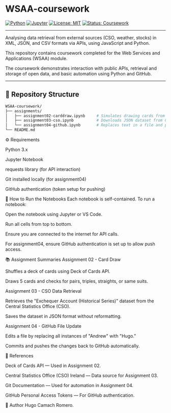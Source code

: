 # WSAA-coursework


[![Python](https://img.shields.io/badge/Python-3.x-blue.svg)](https://www.python.org/)
[![Jupyter](https://img.shields.io/badge/Jupyter-Notebook-orange.svg)](https://jupyter.org/)
[![License: MIT](https://img.shields.io/badge/License-MIT-yellow.svg)](https://opensource.org/licenses/MIT)
[![Status: Coursework](https://img.shields.io/badge/Status-In%20Progress-brightgreen.svg)]()

***

Analysing data retrieval from external sources (CSO, weather, stocks) in XML, JSON, and CSV formats via APIs, 
using JavaScript and Python.

This repository contains coursework completed for the Web Services and Applications (WSAA) module.

The coursework demonstrates interaction with public APIs, retrieval and storage of open data, and basic automation 
using Python and GitHub.

***

## 📁 Repository Structure

```bash
WSAA-coursework/
├── assignments/
│   ├── assignment02-carddraw.ipynb     # Simulates drawing cards from a shuffled deck
│   ├── assignment03-cso.ipynb          # Downloads JSON dataset from CSO
│   └── assignment04-github.ipynb       # Replaces text in a file and pushes to GitHub
└── README.md
```


⚙️ Requirements

Python 3.x

Jupyter Notebook

requests library (for API interaction)

Git installed locally (for assignment04)

GitHub authentication (token setup for pushing)



🚀 How to Run the Notebooks
Each notebook is self-contained. To run a notebook:

Open the notebook using Jupyter or VS Code.

Run all cells from top to bottom.

Ensure you are connected to the internet for API calls.

For assignment04, ensure GitHub authentication is set up to allow push access.



📚 Assignment Summaries
Assignment 02 - Card Draw

Shuffles a deck of cards using Deck of Cards API.

Draws 5 cards and checks for pairs, triples, straights, or same suits.

Assignment 03 - CSO Data Retrieval

Retrieves the "Exchequer Account (Historical Series)" dataset from the Central Statistics Office (CSO).

Saves the dataset in JSON format without reformatting.

Assignment 04 - GitHub File Update

Edits a file by replacing all instances of "Andrew" with "Hugo."

Commits and pushes the changes back to GitHub automatically.



📖 References

Deck of Cards API — Used in Assignment 02.

Central Statistics Office (CSO) Ireland — Data source for Assignment 03.

Git Documentation — Used for automation in Assignment 04.

GitHub Personal Access Tokens — For GitHub authentication.



👤 Author
Hugo Camach Romero.

